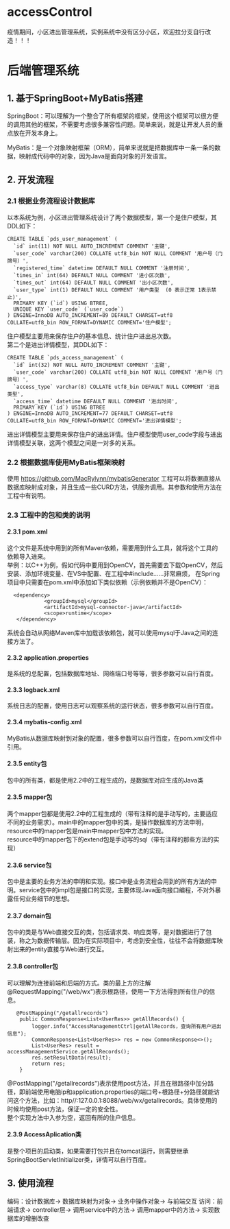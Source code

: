 # accessControl
疫情期间，小区进出管理系统，实例系统中没有区分小区，欢迎拉分支自行改造！！！

# 后端管理系统
## 1. 基于SpringBoot+MyBatis搭建
 SpringBoot：可以理解为一个整合了所有框架的框架，使用这个框架可以很方便的调用其他的框架，不需要考虑很多兼容性问题。简单来说，就是让开发人员的重点放在开发本身上。  
 
 MyBatis：是一个对象映射框架（ORM），简单来说就是把数据库中一条一条的数据，映射成代码中的对象，因为Java是面向对象的开发语言。
 
## 2. 开发流程

### 2.1 根据业务流程设计数据库
以本系统为例，小区进出管理系统设计了两个数据模型，第一个是住户模型，其DDL如下：
``` 
CREATE TABLE `pds_user_management` (
  `id` int(11) NOT NULL AUTO_INCREMENT COMMENT '主键',
  `user_code` varchar(200) COLLATE utf8_bin NOT NULL COMMENT '用户号（门牌号）',
  `registered_time` datetime DEFAULT NULL COMMENT '注册时间',
  `times_in` int(64) DEFAULT NULL COMMENT '进小区次数',
  `times_out` int(64) DEFAULT NULL COMMENT '出小区次数',
  `user_type` int(1) DEFAULT NULL COMMENT '用户类型  (0 表示正常 1表示禁止)',
  PRIMARY KEY (`id`) USING BTREE,
  UNIQUE KEY `user_code` (`user_code`)
) ENGINE=InnoDB AUTO_INCREMENT=89 DEFAULT CHARSET=utf8 COLLATE=utf8_bin ROW_FORMAT=DYNAMIC COMMENT='住户模型';
```  
住户模型主要用来保存住户的基本信息、统计住户进出总次数。  
第二个是进出详情模型，其DDL如下：
``` 
CREATE TABLE `pds_access_management` (
  `id` int(32) NOT NULL AUTO_INCREMENT COMMENT '主键',
  `user_code` varchar(200) COLLATE utf8_bin NOT NULL COMMENT '用户号（门牌号）',
  `access_type` varchar(8) COLLATE utf8_bin DEFAULT NULL COMMENT '进出类型',
  `access_time` datetime DEFAULT NULL COMMENT '进出时间',
  PRIMARY KEY (`id`) USING BTREE
) ENGINE=InnoDB AUTO_INCREMENT=77 DEFAULT CHARSET=utf8 COLLATE=utf8_bin ROW_FORMAT=DYNAMIC COMMENT='进出详情模型';
``` 
进出详情模型主要用来保存住户的进出详情。住户模型使用user_code字段与进出详情模型关联，这两个模型之间是一对多的关系。

### 2.2 根据数据库使用MyBatis框架映射
使用 https://github.com/MacRylynn/mybatisGenerator 工程可以将数据直接从数据库映射成对象，并且生成一些CURD方法，供服务调用。其参数和使用方法在工程中有说明。

### 2.3 工程中的包和类的说明

#### 2.3.1 pom.xml
这个文件是系统中用到的所有Maven依赖，需要用到什么工具，就将这个工具的依赖导入进来。  
举例：以C++为例，假如代码中要用到OpenCV，首先需要去下载OpenCV，然后安装、添加环境变量、在VS中配置、在工程中#include......非常麻烦，  在Spring项目中只需要在pom.xml中添加如下类似依赖（示例依赖并不是OpenCV）：
``` 
  <dependency>
            <groupId>mysql</groupId>
            <artifactId>mysql-connector-java</artifactId>
            <scope>runtime</scope>
   </dependency>
``` 
系统会自动从网络Maven库中加载该依赖包，就可以使用mysql于Java之间的连接方法了。

#### 2.3.2 application.properties 
是系统的总配置，包括数据库地址、网络端口号等等，很多参数可以自行百度。

#### 2.3.3 logback.xml
系统日志的配置，使用日志可以观察系统的运行状态，很多参数可以自行百度。

#### 2.3.4 mybatis-config.xml
MyBatis从数据库映射到对象的配置，很多参数可以自行百度，在pom.xml文件中引用。

#### 2.3.5 entity包
包中的所有类，都是使用2.2中的工程生成的，是数据库对应生成的Java类

#### 2.3.5 mapper包
两个mapper包都是使用2.2中的工程生成的（带有注释的是手动写的，主要适应不同的业务需求）。main中的mapper包中的类，是操作数据库的方法申明，resource中的mapper包是main中mapper包中方法的实现。  
resource中的mapper包下的extend包是手动写的sql（带有注释的那些方法的实现）

#### 2.3.6 service包
包中是主要的业务方法的申明和实现。接口中是业务流程会用到的所有方法的申明。service包中的impl包是接口的实现，主要体现Java面向接口编程，不对外暴露任何业务细节的思想。

#### 2.3.7 domain包
包中的类是与Web直接交互的类，包括请求类、响应类等，是对数据进行了包装，称之为数据传输层。因为在实际项目中，考虑到安全性，往往不会将数据库映射出来的entity直接与Web进行交互。

#### 2.3.8 controller包
可以理解为连接前端和后端的方式。类的最上方的注解@RequestMapping("/web/wx")表示根路径，使用一下方法得到所有住户的信息。
``` 
   @PostMapping("/getallrecords")
    public CommonResponse<List<UserRes>> getAllRecords() {
        logger.info("AccessManagementCtrl|getAllRecords，查询所有用户进出信息");
        CommonResponse<List<UserRes>> res = new CommonResponse<>();
        List<UserRes> result = accessManagementService.getAllRecords();
        res.setResultData(result);
        return res;
    }
 ``` 
@PostMapping("/getallrecords")表示使用post方法，并且在根路径中加分路径，即前端使用电脑ip和application.properties的端口号+根路径+分路径就能访问这个方法，比如：http//:127.0.0.1:8088/web/wx/getallrecords。具体使用的时候均使用post方法，保证一定的安全性。  
整个实现方法中入参为空，返回有所的住户信息。

#### 2.3.9 AccessAplication类
是整个项目的启动类，如果需要打包并且在tomcat运行，则需要继承SpringBootServletInitializer类，详情可以自行百度。

## 3. 使用流程
编码：设计数据库-> 数据库映射为对象-> 业务中操作对象-> 与前端交互
访问：前端请求-> controller层-> 调用service中的方法-> 调用mapper中的方法-> 实现数据库的增删改查
